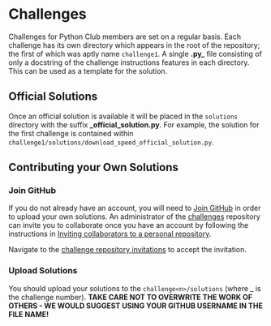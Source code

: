 # Challenges
Challenges for Python Club members are set on a regular basis.  Each challenge has its own directory which appears in the root of the repository; the first of which was aptly name ```challenge1```.  A single **.py_** file consisting of only a docstring of the challenge instructions features in each directory.  This can be used as a template for the solution.

## Official Solutions

Once an official solution is available it will be placed in the ```solutions``` directory with the suffix **_official_solution.py**.  For example, the solution for the first challenge is contained within ```challenge1/solutions/download_speed_official_solution.py```.

## Contributing your Own Solutions

### Join GitHub

If you do not already have an account, you will need to [Join GitHub](https://github.com/join) in order to upload your own solutions.  An administrator of the [challenges](https://github.com/ty1er-durden/challenges/) repository can invite you to collaborate once you have an account by following the instructions in [Inviting collaborators to a personal repository](https://help.github.com/en/articles/inviting-collaborators-to-a-personal-repository).

Navigate to the [challenge repository invitations](https://github.com/ty1er-durden/challenges/invitations) to accept the invitation.

### Upload Solutions

You should upload your solutions to the ```challenge<n>/solutions``` (where _<n> is the challenge number).  **TAKE CARE NOT TO OVERWRITE THE WORK OF OTHERS - WE WOULD SUGGEST USING YOUR GITHUB USERNAME IN THE FILE NAME!**